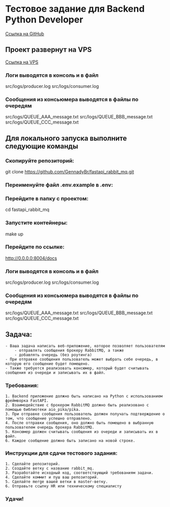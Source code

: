 # Тестовое задание для Backend Python Developer

[Ссылка на GitHub](https://github.com/GennadyBr/fastapi_rabbit_mq)


## Проект развернут на VPS
[Ссылка на VPS](http://5.35.83.245:8004/docs)

### Логи выводятся в консоль и в файл
src/logs/producer.log
src/logs/consumer.log

### Сообщения из консьюмера выводятся в файлы по очередям
src/logs/QUEUE_AAA_message.txt
src/logs/QUEUE_BBB_message.txt
src/logs/QUEUE_CCC_message.txt


## Для локального запуска выполните следующие команды

### Скопируйте репозиторий:
git clone https://github.com/GennadyBr/fastapi_rabbit_mq.git

### Переименуйте файл .env.example в .env:

### Перейдите в папку с проектом:
cd fastapi_rabbit_mq

### Запустите контейнеры:
make up

### Перейдите по ссылке:
http://0.0.0.0:8004/docs

### Логи выводятся в консоль и в файл
src/logs/producer.log
src/logs/consumer.log

### Сообщения из консьюмера выводятся в файлы по очередям
src/logs/QUEUE_AAA_message.txt
src/logs/QUEUE_BBB_message.txt
src/logs/QUEUE_CCC_message.txt



## Задача: 
    - Ваша задача написать веб-приложение, которое позволяет пользователям 
        - отправлять сообщения брокеру RabbitMQ, а также 
        - добавлять очередь (без роутинга)
    - При отправке сообщения пользователь может выбрать себе очередь, в которую его сообщение будет помещено. 
    - Также требуется реализовать консюмер, который будет считывать сообщения из очереди и записывать их в файл.


### Требования:
    1. Backend приложение должно быть написано на Python с использованием фреймворка FastAPI.
    2. Взаимодействие с брокером RabbitMQ должно быть реализовано с помощью библиотеки aio_pika/pika.
    3. При отправке сообщения пользователь должен получать подтверждение о том, что сообщение успешно отправлено.
    4. После отправки сообщения, оно должно быть помещено в выбранную пользователем очередь брокера RabbitMQ.
    5. Консюмер должен считывать сообщения из очереди и записывать их в файл.
    6. Каждое сообщение должно быть записано на новой строке.


### Инструкции для сдачи тестового задания:
    1. Сделайте репозиторий.
    2. Создайте ветку с название rabbit_mq.
    3. Разработайте исходный код, соответствующий требованиям задачи.
    4. Сделайте коммит и пуш ваш репозиторий.
    5. Сделайте merge вашей ветки в master-ветку.
    6. Отправьте ссылку HR или техническому специалисту 

### Удачи!

